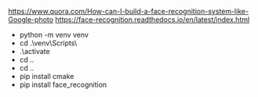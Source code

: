 https://www.quora.com/How-can-I-build-a-face-recognition-system-like-Google-photo
https://face-recognition.readthedocs.io/en/latest/index.html

- python -m venv venv
- cd .\venv\Scripts\
- .\activate
- cd ..
- cd ..
- pip install cmake
- pip install face_recognition
